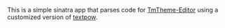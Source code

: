 This is a simple sinatra app that parses code for [TmTheme-Editor](http://tmtheme-editor.herokuapp.com/) using a customized version of [textpow](https://github.com/grosser/textpow).
